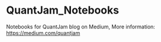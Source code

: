 # QuantJam_Notebooks
Notebooks for QuantJam blog on Medium, More information: https://medium.com/quantjam
